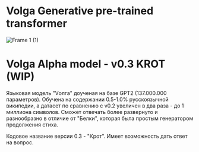 # Volga Generative pre-trained transformer

![Frame 1 (1)](https://github.com/user-attachments/assets/3f0a29d9-ff68-48c7-94f6-cdfc5c243d89)

# Volga Alpha model - v0.3 KROT (WIP)

Языковая модель "Vолга" доученая на базе GPT2 (137.000.000 параметров). Обучена на содержании 0.5-1.0% русскоязычной википедии, а датасет по сравнению с v0.2 увеличен в два раза - до 1 миллиона символов.
Сможет отвечать более развернуто и разнообразно в отличие от "Белки", которая была простым генератором продолжения стиха.

Кодовое название версии 0.3 - "Крот". Имеет возможность дать ответ на вопрос.
